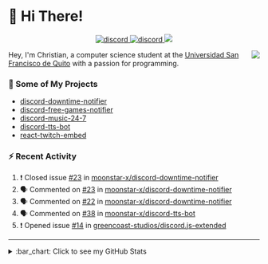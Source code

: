 # :wave: Hi There!

<p align="center">
  <a href="https://discord.gg/mhj3Zsv">
    <img alt="discord" src="https://img.shields.io/discord/730998659008823296.svg?label=&logo=discord&logoColor=ffffff&color=7389D8&labelColor=6A7EC2"/>
  </a>
  <a href="https://twitter.com/moonstar_x99">
    <img alt="discord" src="https://img.shields.io/twitter/follow/moonstar_x99?label=Follow%20Me%21&style=social"/>
  </a>
  <a href="https://badges.pufler.dev">
    <img src="https://badges.pufler.dev/visits/moonstar-x/moonstar-x?style=flat&logo=github">
  </a>
</p>

<img align="right" src="https://media.tenor.com/images/cb8fb20986aac7eef75c8ce6bc3997c0/tenor.gif" />

Hey, I'm Christian, a computer science student at the [Universidad San Francisco de Quito](http://www.usfq.edu.ec/Paginas/Inicio.aspx) with a passion for programming.

### :rocket: Some of My Projects

* [discord-downtime-notifier](https://github.com/moonstar-x/discord-downtime-notifier)
* [discord-free-games-notifier](https://github.com/moonstar-x/discord-free-games-notifier)
* [discord-music-24-7](https://github.com/moonstar-x/discord-music-24-7)
* [discord-tts-bot](https://github.com/moonstar-x/discord-tts-bot)
* [react-twitch-embed](https://github.com/moonstar-x/react-twitch-embed)

### :zap: Recent Activity

<!--START_SECTION:activity-->
1. ❗️ Closed issue [#23](https://github.com/moonstar-x/discord-downtime-notifier/issues/23) in [moonstar-x/discord-downtime-notifier](https://github.com/moonstar-x/discord-downtime-notifier)
2. 🗣 Commented on [#23](https://github.com/moonstar-x/discord-downtime-notifier/issues/23) in [moonstar-x/discord-downtime-notifier](https://github.com/moonstar-x/discord-downtime-notifier)
3. 🗣 Commented on [#22](https://github.com/moonstar-x/discord-downtime-notifier/issues/22) in [moonstar-x/discord-downtime-notifier](https://github.com/moonstar-x/discord-downtime-notifier)
4. 🗣 Commented on [#38](https://github.com/moonstar-x/discord-tts-bot/issues/38) in [moonstar-x/discord-tts-bot](https://github.com/moonstar-x/discord-tts-bot)
5. ❗️ Opened issue [#14](https://github.com/greencoast-studios/discord.js-extended/issues/14) in [greencoast-studios/discord.js-extended](https://github.com/greencoast-studios/discord.js-extended)
<!--END_SECTION:activity-->

---

<details>
  <summary>
    :bar_chart: Click to see my GitHub Stats
  </summary>
  <p align="center">
    <br>
    <img alt="GitHub Stats" src="https://github-readme-stats.vercel.app/api?username=moonstar-x&count_private=true&show_icons=true&theme=dracula" />
    <br>
    <img alt="GitHub Top Languages" src="https://github-readme-stats.vercel.app/api/top-langs/?username=moonstar-x&layout=compact&theme=dracula" />
  </p>
</details>

